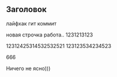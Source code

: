 ## Заголовок

лайфхак гит коммит

новая строчка
работа..
1231213123

12312425314532532521
123123534234523

666

Ничего не ясно)))




